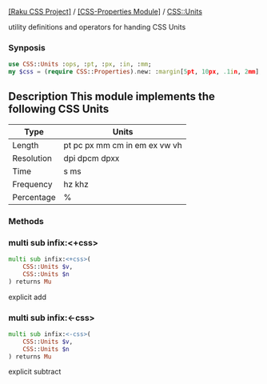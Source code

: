 [[Raku CSS Project]](https://css-raku.github.io)
 / [[CSS-Properties Module]](https://css-raku.github.io/CSS-Properties-raku)
 / [CSS::Units](https://css-raku.github.io/CSS-Properties-raku/CSS/Units)



utility definitions and operators for handing CSS Units

### Synposis

```raku
use CSS::Units :ops, :pt, :px, :in, :mm;
my $css = (require CSS::Properties).new: :margin[5pt, 10px, .1in, 2mm];
```

Description This module implements the following CSS Units
----------------------------------------------------------

<table class="pod-table">
<thead><tr>
<th>Type</th> <th>Units</th>
</tr></thead>
<tbody>
<tr> <td>Length</td> <td>pt pc px mm cm in em ex vw vh</td> </tr> <tr> <td>Resolution</td> <td>dpi dpcm dpxx</td> </tr> <tr> <td>Time</td> <td>s ms</td> </tr> <tr> <td>Frequency</td> <td>hz khz</td> </tr> <tr> <td>Percentage</td> <td>%</td> </tr>
</tbody>
</table>

### Methods

### multi sub infix:<+css>

```raku
multi sub infix:<+css>(
    CSS::Units $v,
    CSS::Units $n
) returns Mu
```

explicit add

### multi sub infix:<-css>

```raku
multi sub infix:<-css>(
    CSS::Units $v,
    CSS::Units $n
) returns Mu
```

explicit subtract

